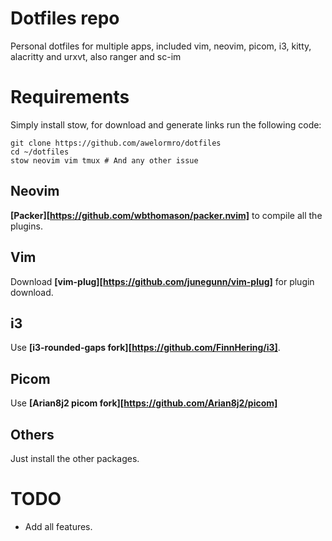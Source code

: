 # Dotfiles repo

Personal dotfiles for multiple apps, included vim, neovim, picom, i3, kitty, alacritty and urxvt, also ranger and sc-im

# Requirements

Simply install stow, for download and generate links run the following code:


    git clone https://github.com/awelormro/dotfiles
    cd ~/dotfiles
    stow neovim vim tmux # And any other issue


## Neovim

**[Packer][https://github.com/wbthomason/packer.nvim]** to compile all the plugins.

## Vim 

Download **[vim-plug][https://github.com/junegunn/vim-plug]** for plugin download.

## i3

Use **[i3-rounded-gaps fork][https://github.com/FinnHering/i3]**.

## Picom

Use **[Arian8j2 picom fork][https://github.com/Arian8j2/picom]**

## Others

Just install the other packages.

# TODO

- Add all features.
